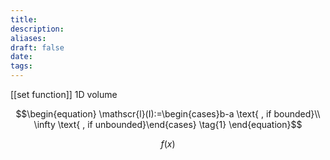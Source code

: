 ```yaml
---
title: 
description: 
aliases: 
draft: false
date: 
tags:
---
```

[[set function]]
1D volume



$$\begin{equation}
\mathscr{l}(I):=\begin{cases}b-a \text{  , if bounded}\\ \infty \text{   , if unbounded}\end{cases} \tag{1}
\end{equation}$$

$$
f(x)
$$